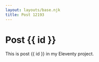 ```yaml
---
layout: layouts/base.njk
title: Post 12193
---
```


# Post {{ id }}

This is post {{ id }} in my Eleventy project.
